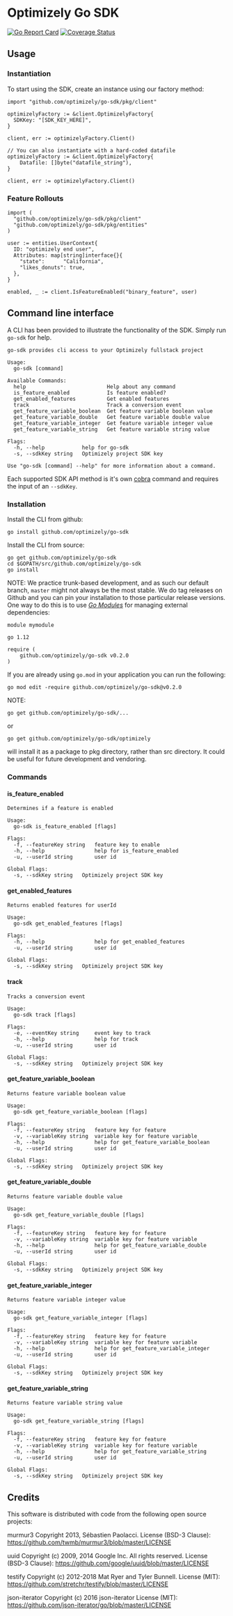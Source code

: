 # Optimizely Go SDK

[![Go Report Card](https://goreportcard.com/badge/github.com/optimizely/go-sdk)](https://goreportcard.com/report/github.com/optimizely/go-sdk)
[![Coverage Status](https://coveralls.io/repos/github/optimizely/go-sdk/badge.svg?branch=master)](https://coveralls.io/github/optimizely/go-sdk?branch=master)

## Usage

### Instantiation
To start using the SDK, create an instance using our factory method:

```
import "github.com/optimizely/go-sdk/pkg/client"

optimizelyFactory := &client.OptimizelyFactory{
  SDKKey: "[SDK_KEY_HERE]",
}

client, err := optimizelyFactory.Client()

// You can also instantiate with a hard-coded datafile
optimizelyFactory := &client.OptimizelyFactory{
	Datafile: []byte("datafile_string"),
}

client, err := optimizelyFactory.Client()

```

### Feature Rollouts
```
import (
  "github.com/optimizely/go-sdk/pkg/client"
  "github.com/optimizely/go-sdk/pkg/entities"
)

user := entities.UserContext{
  ID: "optimizely end user",
  Attributes: map[string]interface{}{
    "state":      "California",
    "likes_donuts": true,
  },
}

enabled, _ := client.IsFeatureEnabled("binary_feature", user)
```

## Command line interface
A CLI has been provided to illustrate the functionality of the SDK. Simply run `go-sdk` for help.
```$sh
go-sdk provides cli access to your Optimizely fullstack project

Usage:
  go-sdk [command]

Available Commands:
  help                          Help about any command
  is_feature_enabled            Is feature enabled?
  get_enabled_features          Get enabled features
  track                         Track a conversion event
  get_feature_variable_boolean  Get feature variable boolean value
  get_feature_variable_double   Get feature variable double value
  get_feature_variable_integer  Get feature variable integer value
  get_feature_variable_string   Get feature variable string value

Flags:
  -h, --help            help for go-sdk
  -s, --sdkKey string   Optimizely project SDK key

Use "go-sdk [command] --help" for more information about a command.
```

Each supported SDK API method is it's own [cobra](https://github.com/spf13/cobra) command and requires the
input of an `--sdkKey`.

### Installation
Install the CLI from github:

```$sh
go install github.com/optimizely/go-sdk
```

Install the CLI from source:
```$sh
go get github.com/optimizely/go-sdk
cd $GOPATH/src/github.com/optimizely/go-sdk
go install
```

NOTE:
We practice trunk-based development, and as such our default branch, `master` might not always be the most stable. We do tag releases on Github and you can pin your installation to those particular release versions. One way to do this is to use [*Go Modules*](https://blog.golang.org/using-go-modules) for managing external dependencies:

```
module mymodule

go 1.12

require (
	github.com/optimizely/go-sdk v0.2.0
)
```

If you are already using `go.mod` in your application you can run the following:

```
go mod edit -require github.com/optimizely/go-sdk@v0.2.0
```

NOTE:
```$sh
go get github.com/optimizely/go-sdk/...
```
or
```$sh
go get github.com/optimizely/go-sdk/optimizely
```
will install it as a package to pkg directory, rather than src directory. It could be useful for future development and vendoring.

### Commands

#### is_feature_enabled
```
Determines if a feature is enabled

Usage:
  go-sdk is_feature_enabled [flags]

Flags:
  -f, --featureKey string   feature key to enable
  -h, --help                help for is_feature_enabled
  -u, --userId string       user id

Global Flags:
  -s, --sdkKey string   Optimizely project SDK key
  ```

#### get_enabled_features
```
Returns enabled features for userId

Usage:
  go-sdk get_enabled_features [flags]

Flags:
  -h, --help                help for get_enabled_features
  -u, --userId string       user id

Global Flags:
  -s, --sdkKey string   Optimizely project SDK key
  ```

#### track
```
Tracks a conversion event

Usage:
  go-sdk track [flags]

Flags:
  -e, --eventKey string     event key to track
  -h, --help                help for track
  -u, --userId string       user id

Global Flags:
  -s, --sdkKey string   Optimizely project SDK key
  ```

#### get_feature_variable_boolean
```
Returns feature variable boolean value

Usage:
  go-sdk get_feature_variable_boolean [flags]

Flags:
  -f, --featureKey string   feature key for feature
  -v, --variableKey string  variable key for feature variable
  -h, --help                help for get_feature_variable_boolean
  -u, --userId string       user id

Global Flags:
  -s, --sdkKey string   Optimizely project SDK key
  ```

#### get_feature_variable_double
```
Returns feature variable double value

Usage:
  go-sdk get_feature_variable_double [flags]

Flags:
  -f, --featureKey string   feature key for feature
  -v, --variableKey string  variable key for feature variable
  -h, --help                help for get_feature_variable_double
  -u, --userId string       user id

Global Flags:
  -s, --sdkKey string   Optimizely project SDK key
  ```

#### get_feature_variable_integer
```
Returns feature variable integer value

Usage:
  go-sdk get_feature_variable_integer [flags]

Flags:
  -f, --featureKey string   feature key for feature
  -v, --variableKey string  variable key for feature variable
  -h, --help                help for get_feature_variable_integer
  -u, --userId string       user id

Global Flags:
  -s, --sdkKey string   Optimizely project SDK key
  ```

#### get_feature_variable_string
```
Returns feature variable string value

Usage:
  go-sdk get_feature_variable_string [flags]

Flags:
  -f, --featureKey string   feature key for feature
  -v, --variableKey string  variable key for feature variable
  -h, --help                help for get_feature_variable_string
  -u, --userId string       user id

Global Flags:
  -s, --sdkKey string   Optimizely project SDK key
  ```

## Credits

This software is distributed with code from the following open source projects:

murmur3
Copyright 2013, Sébastien Paolacci.
License (BSD-3 Clause): https://github.com/twmb/murmur3/blob/master/LICENSE

uuid
Copyright (c) 2009, 2014 Google Inc. All rights reserved.
License (BSD-3 Clause): https://github.com/google/uuid/blob/master/LICENSE

testify
Copyright (c) 2012-2018 Mat Ryer and Tyler Bunnell.
License (MIT): https://github.com/stretchr/testify/blob/master/LICENSE

json-iterator
Copyright (c) 2016 json-iterator
License (MIT): https://github.com/json-iterator/go/blob/master/LICENSE
